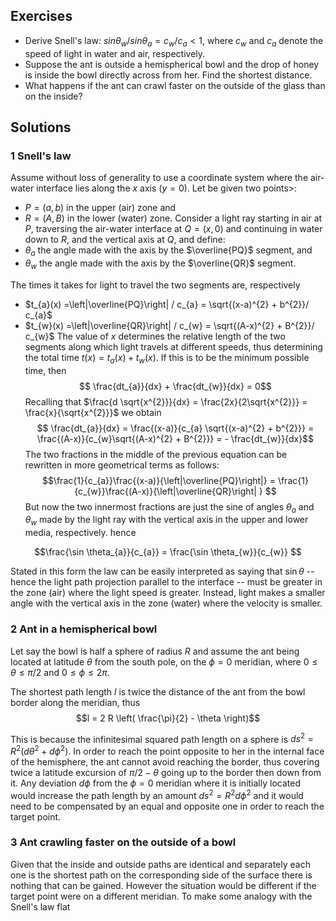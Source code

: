 ## Exercises

 - Derive Snell's law: $sin \theta_{w} / sin \theta_{a} = c_{w}/c_{a} < 1$, where $c_{w}$ and $c_{a}$ denote the speed of light in water and air, respectively.
 - Suppose the ant is outside a hemispherical bowl and the drop of honey is inside the bowl directly across from her. Find the shortest distance.
 - What happens if the ant can crawl faster on the outside of the glass than on the inside? 

## Solutions

### 1 Snell's law
Assume without loss of generality to use a coordinate system where the air-water interface lies along the $x$ axis ($y=0$).
Let be given two points>: 
 - $P=(a,b)$ in the upper (air) zone and 
 - $R=(A,B)$ in the lower (water) zone. 
Consider a light ray starting in air at $P$, traversing the air-water interface at $Q=(x,0)$ and continuing in water down to $R$, and the vertical axis at $Q$, and define: 
 - $\theta_{a}$ the angle made with the axis by the $\overline{PQ}$ segment, and
 - $\theta_{w}$ the angle made with the axis by the $\overline{QR}$ segment.

The times it takes for light to travel the two segments are, respectively
 - $t_{a}(x) =\left|\overline{PQ}\right| / c_{a} = \sqrt{(x-a)^{2} + b^{2}}/ c_{a}$
 - $t_{w}(x) =\left|\overline{QR}\right| / c_{w} = \sqrt{(A-x)^{2} + B^{2}}/ c_{w}$ 
The value of $x$ determines the relative length of the two segments along which light travels at different speeds, thus determining the total time $t(x) = t_{a}(x) + t_{w}(x)$. If this is to be the minimum possible time, then 
$$ \frac{dt_{a}}{dx} + \frac{dt_{w}}{dx} = 0$$
Recalling that $\frac{d \sqrt{x^{2}}}{dx} = \frac{2x}{2\sqrt{x^{2}}} = \frac{x}{\sqrt{x^{2}}}$ we obtain
$$ \frac{dt_{a}}{dx} = \frac{(x-a)}{c_{a} \sqrt{(x-a)^{2} + b^{2}}} = \frac{(A-x)}{c_{w}\sqrt{(A-x)^{2} + B^{2}}}  = - \frac{dt_{w}}{dx}$$
The two fractions in the middle of the previous equation can be rewritten in more geometrical terms as follows:
$$\frac{1}{c_{a}}\frac{(x-a)}{\left|\overline{PQ}\right|} = \frac{1}{c_{w}}\frac{(A-x)}{\left|\overline{QR}\right| }  $$
But now the two innermost fractions are just the sine of angles $\theta_{a}$ and $\theta_{w}$ made by the light ray with the vertical axis in the upper and lower media, respectively. hence

$$\frac{\sin \theta_{a}}{c_{a}} = \frac{\sin \theta_{w}}{c_{w}} $$

Stated in this form the law can be easily interpreted as saying that $\sin \theta$ -- hence the light path projection parallel to the interface -- must be greater in the zone (air) where the light speed is greater. Instead, light makes a smaller angle with the vertical axis in the zone (water) where the velocity is smaller. 

### 2 Ant in a hemispherical bowl
Let say the bowl is half a sphere of radius $R$ and assume the ant being located at latitude $\theta$ from the south pole, on the $\phi=0$ meridian, where $0 \leq \theta \leq \pi/2$ and $0 \leq \phi \leq 2 \pi$.

The shortest path length $l$ is twice the distance of the ant from the bowl border along the meridian, thus 
$$l = 2 R \left( \frac{\pi}{2} - \theta \right)$$

This is because the infinitesimal squared path length on a sphere is $ds^{2} = R^{2} (d\theta^{2} + d\phi^{2})$. In order to reach the point opposite to her in the internal face of the hemisphere, the ant cannot avoid reaching the border, thus covering twice a latitude excursion of $\pi/2 - \theta$ going up to the border then down from it. Any deviation $d\phi$ from the $\phi=0$ meridian where it is initially located would increase the path length by an amount  $ds^{2} = R^{2} d\phi^{2}$ and it would need to be compensated by an equal and opposite one in order to reach the target point.   

### 3 Ant crawling faster on the outside of a bowl
Given that the inside and outside paths are identical and separately each one is the shortest path on the corresponding side of the surface there is nothing that can be gained. 
However the situation would be different if the target point were on a different meridian. To make some analogy with the Snell's law flat  



<!--stackedit_data:
eyJoaXN0b3J5IjpbLTE2MzAyMDM5ODNdfQ==
-->